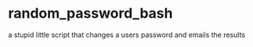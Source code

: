 random_password_bash
====================

a stupid little script that changes a users password and emails the results
